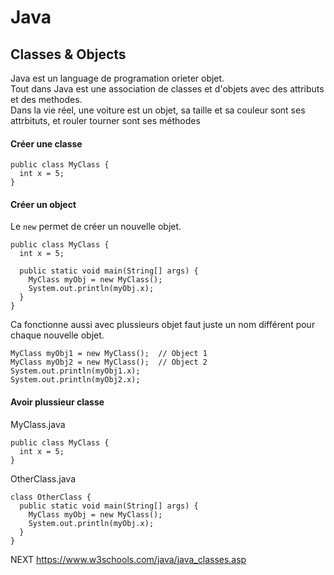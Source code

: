 # Java
## Classes & Objects
Java est un language de programation orieter objet.  
Tout dans Java est une association de classes et d'objets avec des attributs et des methodes.  
Dans la vie réel, une voiture est un objet, sa taille et sa couleur sont ses attrbituts, et rouler tourner sont ses méthodes

#### Créer une classe
```
public class MyClass {
  int x = 5;
}
```
#### Créer un object
Le ```new``` permet de créer un nouvelle objet.
```
public class MyClass {
  int x = 5;

  public static void main(String[] args) {
    MyClass myObj = new MyClass();
    System.out.println(myObj.x);
  }
}
```
Ca fonctionne aussi avec plussieurs objet faut juste un nom différent pour chaque nouvelle objet.
```
MyClass myObj1 = new MyClass();  // Object 1
MyClass myObj2 = new MyClass();  // Object 2
System.out.println(myObj1.x);
System.out.println(myObj2.x);
```
#### Avoir plussieur classe

MyClass.java
```
public class MyClass {
  int x = 5;
}
```
OtherClass.java
```
class OtherClass {
  public static void main(String[] args) {
    MyClass myObj = new MyClass();
    System.out.println(myObj.x);
  }
}
```

NEXT https://www.w3schools.com/java/java_classes.asp